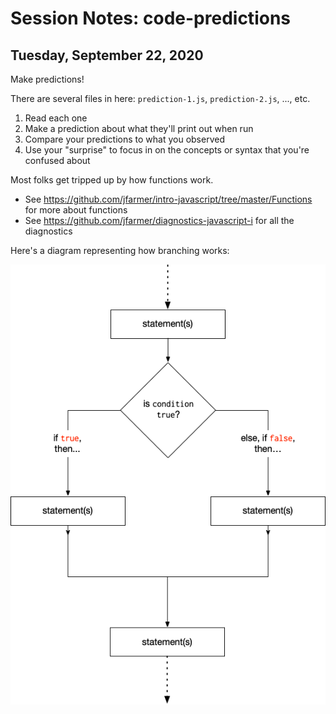 # Session Notes: code-predictions

## Tuesday, September 22, 2020

Make predictions!

There are several files in here: `prediction-1.js`, `prediction-2.js`, ..., etc.

1. Read each one
1. Make a prediction about what they'll print out when run
1. Compare your predictions to what you observed
1. Use your "surprise" to focus in on the concepts or syntax that you're confused about

Most folks get tripped up by how functions work.

- See <https://github.com/jfarmer/intro-javascript/tree/master/Functions> for more about functions
- See <https://github.com/jfarmer/diagnostics-javascript-i> for all the diagnostics

Here's a diagram representing how branching works:

![Diagram of Branching](diagram-conditional-branching.png)

